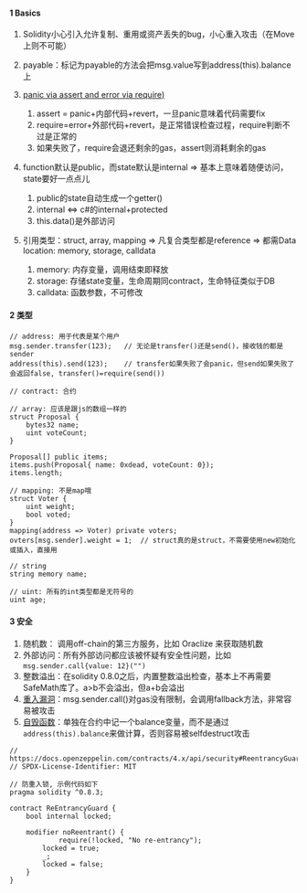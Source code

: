 

#### 1 Basics

1. Solidity小心引入允许复制、重用或资产丢失的bug，小心重入攻击（在Move上则不可能）
2. payable：标记为payable的方法会把msg.value写到address(this).balance上
3. [panic via assert and error via require)](https://docs.soliditylang.org/en/develop/control-structures.html#panic-via-assert-and-error-via-require)
   1. assert = panic+内部代码+revert，一旦panic意味着代码需要fix
   2. require=error+外部代码+revert，是正常错误检查过程，require判断不过是正常的
   3. 如果失败了，require会退还剩余的gas，assert则消耗剩余的gas

4. function默认是public，而state默认是internal ⇒ 基本上意味着随便访问，state要好一点点儿
   1. public的state自动生成一个getter()
   2. internal ⇔ c#的internal+protected
   3. this.data()是外部访问

5. 引用类型：struct, array, mapping ⇒ 凡复合类型都是reference ⇒ 都需Data location: memory, storage, calldata
   1. memory: 内存变量，调用结束即释放
   2. storage: 存储state变量，生命周期同contract，生命特征类似于DB
   3. calldata: 函数参数，不可修改




#### 2 类型

```solidity
// address: 用于代表是某个用户
msg.sender.transfer(123);	// 无论是transfer()还是send()，接收钱的都是sender
address(this).send(123);	// transfer如果失败了会panic，但send如果失败了会返回false, transfer()=require(send())

// contract: 合约

// array: 应该是跟js的数组一样的
struct Proposal {
	bytes32 name;
	uint voteCount;
}

Proposal[] public items;
items.push(Proposal{ name: 0xdead, voteCount: 0});
items.length;

// mapping: 不是map哦
struct Voter {
	uint weight;
	bool voted;
}
mapping(address => Voter) private voters;
ovters[msg.sender].weight = 1;	// struct真的是struct，不需要使用new初始化或插入，直接用

// string
string memory name;

// uint: 所有的int类型都是无符号的
uint age;

```



#### 3 安全

1. 随机数： 调用off-chain的第三方服务，比如 Oraclize 来获取随机数
2. 外部访问：所有外部访问都应该被怀疑有安全性问题，比如`msg.sender.call{value: 12}("")`
3. 整数溢出：在solidity 0.8.0之后，内置整数溢出检查，基本上不再需要SafeMath库了。a>b不会溢出，但a+b会溢出
4. [重入漏洞](https://learnblockchain.cn/article/3278)：msg.sender.call()对gas没有限制，会调用fallback方法，非常容易被攻击
5. [自毁函数](https://www.8btc.com/media/6718858)：单独在合约中记一个balance变量，而不是通过`address(this).balance`来做计算，否则容易被selfdestruct攻击



```solidity
// https://docs.openzeppelin.com/contracts/4.x/api/security#ReentrancyGuard
// SPDX-License-Identifier: MIT

// 防重入锁, 示例代码如下
pragma solidity ^0.8.3;

contract ReEntrancyGuard {
    bool internal locked;

    modifier noReentrant() {
    		require(!locked, "No re-entrancy");
        locked = true;
        _; 
        locked = false;
    }
}
```



